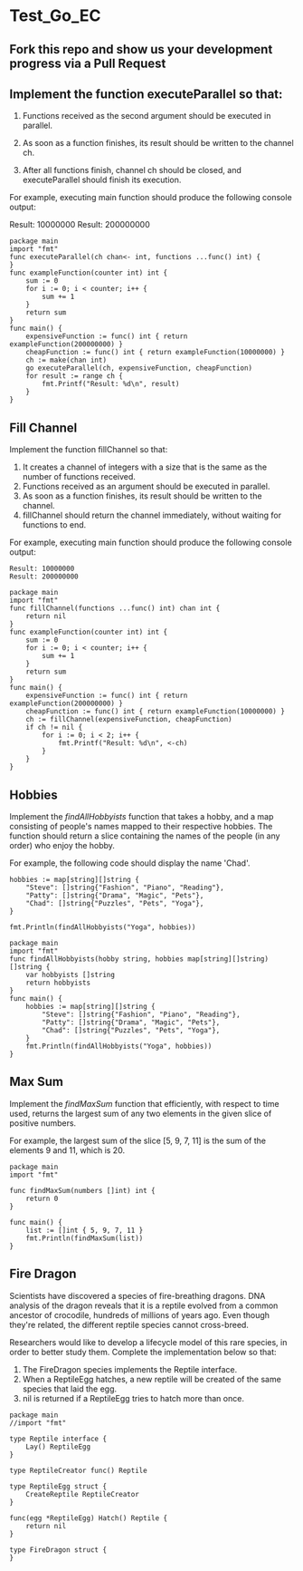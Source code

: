 # Test_Go_EC

## Fork this repo and show us your development progress via a Pull Request

## Implement the function executeParallel so that:

  1. Functions received as the second argument should be executed in parallel.
  
  2. As soon as a function finishes, its result should be written to the channel ch.
  
  3. After all functions finish, channel ch should be closed, and executeParallel should finish its execution.
  
 For example, executing main function should produce the following console output:

Result: 10000000
Result: 200000000

```golang
package main
import "fmt"
func executeParallel(ch chan<- int, functions ...func() int) {
}
func exampleFunction(counter int) int {
    sum := 0
    for i := 0; i < counter; i++ {
        sum += 1
    }
    return sum
}
func main() {
    expensiveFunction := func() int { return exampleFunction(200000000) }  
    cheapFunction := func() int { return exampleFunction(10000000) }
    ch := make(chan int)
    go executeParallel(ch, expensiveFunction, cheapFunction)
    for result := range ch {
        fmt.Printf("Result: %d\n", result)
    }
}
```


## Fill Channel

Implement the function fillChannel so that:
1.  It creates a channel of integers with a size that is the same as the number of functions received.
2.  Functions received as an argument should be executed in parallel.
3.  As soon as a function finishes, its result should be written to the channel.
4.  fillChannel should return the channel immediately, without waiting for functions to end.

For example, executing main function should produce the following console output:

```golang
Result: 10000000
Result: 200000000
```

```golang
package main
import "fmt"
func fillChannel(functions ...func() int) chan int {
    return nil
}
func exampleFunction(counter int) int {
    sum := 0
    for i := 0; i < counter; i++ {
        sum += 1
    }
    return sum
}
func main() {
    expensiveFunction := func() int { return exampleFunction(200000000) }  
    cheapFunction := func() int { return exampleFunction(10000000) }
    ch := fillChannel(expensiveFunction, cheapFunction)
    if ch != nil {
        for i := 0; i < 2; i++ {
            fmt.Printf("Result: %d\n", <-ch)
        }
    }
}
```


## Hobbies

Implement the _findAllHobbyists_ function that takes a hobby, and a map consisting of people's names mapped to their respective hobbies. The function should return a slice containing the names of the people (in any order) who enjoy the hobby.

For example, the following code should display the name 'Chad'.

```golang
hobbies := map[string][]string {
    "Steve": []string{"Fashion", "Piano", "Reading"},
    "Patty": []string{"Drama", "Magic", "Pets"},
    "Chad": []string{"Puzzles", "Pets", "Yoga"},
}
    
fmt.Println(findAllHobbyists("Yoga", hobbies))
```

```golang
package main
import "fmt"
func findAllHobbyists(hobby string, hobbies map[string][]string) []string {
    var hobbyists []string
    return hobbyists
}
func main() {
    hobbies := map[string][]string {
        "Steve": []string{"Fashion", "Piano", "Reading"},
        "Patty": []string{"Drama", "Magic", "Pets"},
        "Chad": []string{"Puzzles", "Pets", "Yoga"},
    }
    fmt.Println(findAllHobbyists("Yoga", hobbies))
}
```


## Max Sum

Implement the _findMaxSum_ function that efficiently, with respect to time used, returns the largest sum of any two elements in the given slice of positive numbers.

For example, the largest sum of the slice [5, 9, 7, 11] is the sum of the elements 9 and 11, which is 20.


```golang
package main
import "fmt"

func findMaxSum(numbers []int) int {
    return 0
}
    
func main() {
    list := []int { 5, 9, 7, 11 }
    fmt.Println(findMaxSum(list))
}
```


## Fire Dragon

Scientists have discovered a species of fire-breathing dragons. DNA analysis of the dragon reveals that it is a reptile evolved from a common ancestor of crocodile, hundreds of millions of years ago. Even though they're related, the different reptile species cannot cross-breed.

Researchers would like to develop a lifecycle model of this rare species, in order to better study them. Complete the implementation below so that:
1.  The FireDragon species implements the Reptile interface.
2.	When a ReptileEgg hatches, a new reptile will be created of the same species that laid the egg.
3.	nil is returned if a ReptileEgg tries to hatch more than once.

```golang
package main
//import "fmt"

type Reptile interface {
    Lay() ReptileEgg
}

type ReptileCreator func() Reptile

type ReptileEgg struct {
    CreateReptile ReptileCreator        
}

func(egg *ReptileEgg) Hatch() Reptile {
    return nil
}

type FireDragon struct {
}
```

